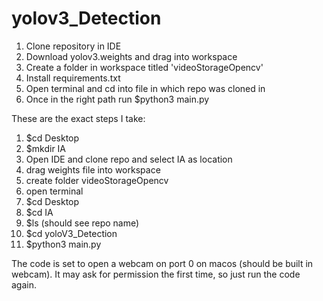 # yolov3_Detection

1. Clone repository in IDE
2. Download yolov3.weights and drag into workspace
3. Create a folder in workspace titled 'videoStorageOpencv'
4. Install requirements.txt
5. Open terminal and cd into file in which repo was cloned in
6. Once in the right path run $python3 main.py

These are the exact steps I take:
1. $cd Desktop 
2. $mkdir IA 
3. Open IDE and clone repo and select IA as location 
4. drag weights file into workspace 
5. create folder videoStorageOpencv 
6. open terminal 
7. $cd Desktop 
8. $cd IA 
9. $ls (should see repo name) 
10. $cd yoloV3_Detection 
11. $python3 main.py

The code is set to open a webcam on port 0 on macos (should be built in webcam). It may ask for permission the first time, so just run the code again.
